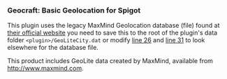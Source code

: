 ### Geocraft: Basic Geolocation for Spigot

This plugin uses the legacy MaxMind Geolocation database (file) found at [their official website](https://dev.maxmind.com/geoip/legacy/geolite/) you need to save this to the root of the plugin's data folder `<plugin>/GeoLiteCity.dat` or modify [line 26](https://github.com/Cryptobyte/GeoCraft/blob/eaf6fcf23cd97d90ab863e02616c916aa26afc0c/src/main/java/org/lawlsec/geocraft/GeoCraft.java#L26) and [line 31](https://github.com/Cryptobyte/GeoCraft/blob/eaf6fcf23cd97d90ab863e02616c916aa26afc0c/src/main/java/org/lawlsec/geocraft/GeoCraft.java#L31) to look elsewhere for the database file.

This product includes GeoLite data created by MaxMind, available from <a href="http://www.maxmind.com">http://www.maxmind.com</a>.